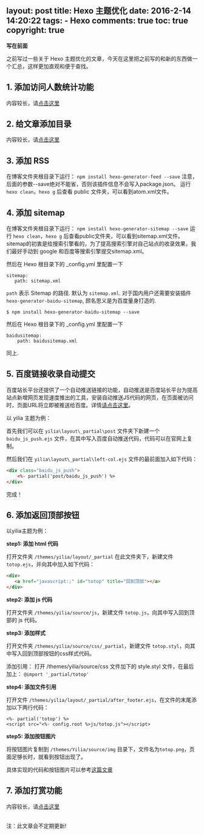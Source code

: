 layout: post
title: Hexo 主题优化
date: 2016-2-14 14:20:22
tags: 
	- Hexo
comments: true
toc: true
copyright: true
---

**写在前面**

之前写过一些关于 Hexo 主题优化的文章，今天在这里把之前写的和新的东西做一个汇总，这样更加直观和便于查找。

<!--more-->

## **1. 添加访问人数统计功能** ##

内容较长，请[点击这里](../../../../2015/11/30/add-counter-to-hexo/)

## **2. 给文章添加目录** ##

内容较长，请[点击这里](../../../../2015/12/13/add-toc-to-hexo/)


## **3. 添加 RSS** ##

在博客文件夹根目录下运行：
`npm install hexo-generator-feed --save`
注意，后面的参数--save绝对不能省，否则该插件信息不会写入package.json。
运行 `hexo clean`，`hexo g` 后查看 public 文件夹，可以看到atom.xml文件。

## **4. 添加 sitemap** ##

在博客文件夹根目录下运行：
`npm install hexo-generator-sitemap --save`
运行 `hexo clean`，`hexo g` 后查看public文件夹，可以看到sitemap.xml文件。
sitemap的初衷是给搜索引擎看的，为了提高搜索引擎对自己站点的收录效果，我们最好手动到 google 和百度等搜索引擎提交sitemap.xml。

然后在 Hexo 根目录下的 _config.yml 里配置一下
```
sitemap:
   path: sitemap.xml
```
`path` 表示 Sitemap 的路径. 默认为 `sitemap.xml`.
对于国内用户还需要安装插件 `hexo-generator-baidu-sitemap`, 顾名思义是为百度量身打造的.
```
$ npm install hexo-generator-baidu-sitemap --save
```
然后在 Hexo 根目录下的 _config.yml 里配置一下
```
baidusitemap:
    path: baidusitemap.xml
```
同上.

## 5. 百度链接收录自动提交 ##

百度站长平台还提供了一个自动推送链接的功能，自动推送是百度站长平台为提高站点新增网页发现速度推出的工具，安装自动推送JS代码的网页，在页面被访问时，页面URL将立即被推送给百度。详情[请点击这里](http://zhanzhang.baidu.com/linksubmit/index?site=http://www.cighao.com/)。

以 yilia 主题为例：

首先我们可以在 `yilia\layout\_partial\post` 文件夹下新建一个 `baidu_js_push.ejs` 文件，在其中写入百度自动推送代码，代码可以在官网上复制。

然后我们在 `yilia\layout\_partial\left-col.ejs` 文件的最前面加入如下代码：
```html
<div class="baidu_js_push">
	<%- partial('post/baidu_js_push') %>
</div>
```
完成！

## **6. 添加返回顶部按钮** ##

以yilia主题为例：

**step1: 添加 html 代码**

打开文件夹 `/themes/yilia/layout/_partial` 在此文件夹下，新建文件 `totop.ejs`，并向其中加入如下代码：
```html
<div>
   <a href="javascript:;" id="totop" title="回到顶部"></a> 
</div>
```
**step2: 添加 js 代码**

打开文件夹 `/themes/yilia/source/js`，新建文件 `totop.js`，向其中写入回到顶部的 js 代码。

**step3: 添加样式**

打开文件夹 `/themes/yilia/source/css/_partial`，新建文件 `totop.styl`，向其中写入回到顶部按钮的css样式代码。

添加引用： 打开 /themes/yilia/source/css 文件加下的 style.styl 文件，在最后加上： `@import '_partial/totop' `

**step4: 添加文件引用**

打开文件 `/themes/yilia/layout/_partial/after_footer.ejs`，在文件的末尾添加以下两行代码：
```
<%- partial('totop') %>
<script src="<%- config.root %>js/totop.js"></script>
```

**step5: 添加按钮图片**

将按钮图片复制到 `/themes/Yilia/source/img` 目录下，文件名为`totop.png`，页面足够长时，就看到按钮出现了。


具体实现的代码和按钮图片可以参考[这篇文章](../../../../2016/01/09/toTop-by-javascript/)


## **7. 添加打赏功能** ##

内容较长，请[点击这里](../../../../2016/02/23/add-donate-to-hexo/)

</br>
注：此文章会不定期更新!
